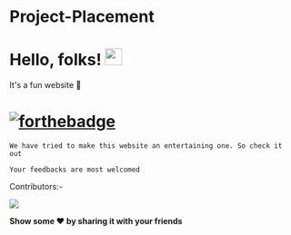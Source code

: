 # Project-Placement

# Hello, folks! <img src="https://raw.githubusercontent.com/MartinHeinz/MartinHeinz/master/wave.gif" width="30px">

It's a fun website :star_struck:

# [![forthebadge](https://forthebadge.com/images/badges/built-with-love.svg)](https://forthebadge.com)

`We have tried to make this website an entertaining one. So check it out`

```Your feedbacks are most welcomed```

Contributors:-

![](https://img.shields.io/badge/Sameer_Nayak-Priya_Verma-informational?style=flat&logo=<LOGO_NAME>&logoColor=white&color=2bbc8a)

**Show some :heart: by sharing it with your friends**
